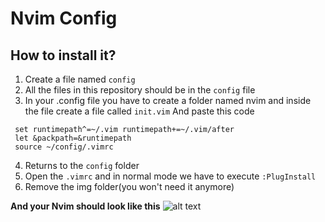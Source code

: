 #  Nvim Config

## How to install it?

 1. Create a file named `config`
 2. All the files in this repository should be in the `config` file
 3. In your .config file you have to create a folder named nvim and inside the file create a file called `init.vim`
 And paste this code
```
 set runtimepath^=~/.vim runtimepath+=~/.vim/after
 let &packpath=&runtimepath
 source ~/config/.vimrc
```
4. Returns to the  `config` folder
5. Open the `.vimrc` and in normal mode we have to execute `:PlugInstall`
6. Remove the img folder(you won't need it anymore)

**And your Nvim should look like this**
![alt text](https://github.com/anviaan/nvim-config/blob/main/img/Screenshot.png?raw=true)
